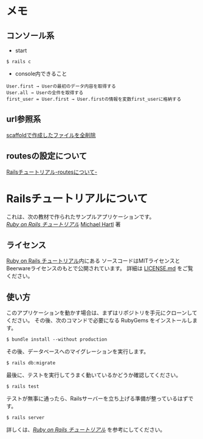 # メモ

## コンソール系
- start
```
$ rails c
```

- console内できること
```
User.first → Userの最初のデータ内容を取得する
User.all → Userの全件を取得する
first_user = User.first → User.firstの情報を変数first_userに格納する
```

## url参照系

[scaffoldで作成したファイルを全削除](https://tamamemo.hatenablog.com/entry/20120113/1326435969)

## routesの設定について

[Railsチュートリアル-routesについて-](https://railsguides.jp/routing.html)

# Railsチュートリアルについて

これは、次の教材で作られたサンプルアプリケーションです。   
[*Ruby on Rails チュートリアル*](https://railstutorial.jp/)
[Michael Hartl](http://www.michaelhartl.com/) 著

## ライセンス

[Ruby on Rails チュートリアル](https://railstutorial.jp/)内にある
ソースコードはMITライセンスとBeerwareライセンスのもとで公開されています。
詳細は [LICENSE.md](LICENSE.md) をご覧ください。

## 使い方

このアプリケーションを動かす場合は、まずはリポジトリを手元にクローンしてください。
その後、次のコマンドで必要になる RubyGems をインストールします。

```
$ bundle install --without production
```

その後、データベースへのマイグレーションを実行します。

```
$ rails db:migrate
```

最後に、テストを実行してうまく動いているかどうか確認してください。

```
$ rails test
```

テストが無事に通ったら、Railsサーバーを立ち上げる準備が整っているはずです。

```
$ rails server
```

詳しくは、[*Ruby on Rails チュートリアル*](https://railstutorial.jp/)
を参考にしてください。
